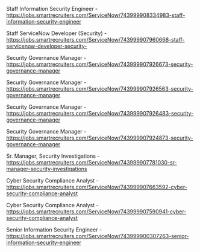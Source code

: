 Staff Information Security Engineer - https://jobs.smartrecruiters.com/ServiceNow/743999908334983-staff-information-security-engineer

Staff ServiceNow Developer (Security) - https://jobs.smartrecruiters.com/ServiceNow/743999907960668-staff-servicenow-developer-security-

Security Governance Manager - https://jobs.smartrecruiters.com/ServiceNow/743999907926673-security-governance-manager

Security Governance Manager - https://jobs.smartrecruiters.com/ServiceNow/743999907926563-security-governance-manager

Security Governance Manager - https://jobs.smartrecruiters.com/ServiceNow/743999907926483-security-governance-manager

Security Governance Manager - https://jobs.smartrecruiters.com/ServiceNow/743999907924873-security-governance-manager

Sr. Manager, Security Investigations - https://jobs.smartrecruiters.com/ServiceNow/743999907781030-sr-manager-security-investigations

Cyber Security Compliance Analyst - https://jobs.smartrecruiters.com/ServiceNow/743999907663592-cyber-security-compliance-analyst

Cyber Security Compliance Analyst - https://jobs.smartrecruiters.com/ServiceNow/743999907590941-cyber-security-compliance-analyst

Senior Information Security Engineer - https://jobs.smartrecruiters.com/ServiceNow/743999900307263-senior-information-security-engineer

